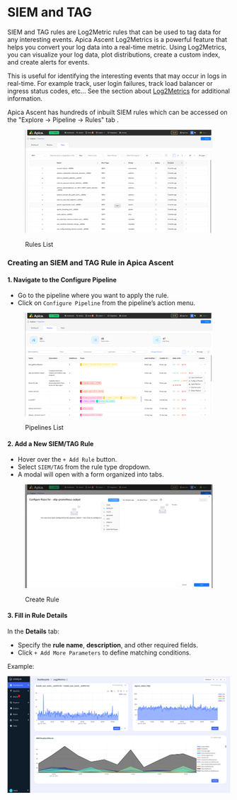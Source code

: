 # SIEM and TAG

SIEM and TAG rules are Log2Metric rules that can be used to tag data for any interesting events. Apica Ascent Log2Metrics is a powerful feature that helps you convert your log data into a real-time metric. Using Log2Metrics, you can visualize your log data, plot distributions, create a custom index, and create alerts for events.

This is useful for identifying the interesting events that may occur in logs in real-time. For example track, user login failures, track load balancer or ingress status codes, etc... See the section about [Log2Metrics](../../log-management/metrics-and-custom-indices.md) for additional information.

Apica Ascent has hundreds of inbuilt SIEM rules which can be accessed on the "Explore -> Pipeline -> Rules" tab .

<figure><img src="../../.gitbook/assets/Screenshot from 2025-05-22 13-42-30.png" alt=""><figcaption><p>Rules List</p></figcaption></figure>

### Creating an SIEM and TAG Rule in Apica Ascent

#### 1. Navigate to the Configure Pipeline

* Go to the pipeline where you want to apply the rule.
* Click on `Configure Pipeline` from the pipeline’s action menu.

<figure><img src="../../.gitbook/assets/Screenshot from 2025-05-21 17-48-48.png" alt=""><figcaption><p>Pipelines List</p></figcaption></figure>

#### 2. Add a New SIEM/TAG Rule

* Hover over the `+ Add Rule` button.
* Select `SIEM/TAG` from the rule type dropdown.
* A modal will open with a form organized into tabs.

<figure><img src="../../.gitbook/assets/Screenshot from 2025-05-21 17-57-39.png" alt=""><figcaption><p>Create Rule</p></figcaption></figure>

#### 3. Fill in Rule Details

In the **Details** tab:

* Specify the **rule name**, **description**, and other required fields.
* Click `+ Add More Parameters` to define matching conditions.&#x20;

Example:



![A sample Log2Metrics dashboard that tracks Security Incidents and status codes](<../../.gitbook/assets/image (39) (1).png>)
